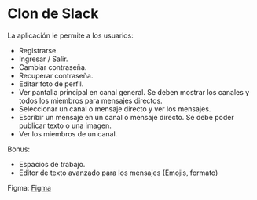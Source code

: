 # Clon de Slack

La aplicación le permite a los usuarios:

* Registrarse.
* Ingresar / Salir.
* Cambiar contraseña.
* Recuperar contraseña.
* Editar foto de perfil.
* Ver pantalla principal en canal general. Se deben mostrar los canales y todos los miembros para mensajes directos.
* Seleccionar un canal o mensaje directo y ver los mensajes.
* Escribir un mensaje en un canal o mensaje directo. Se debe poder publicar texto o una imagen.
* Ver los miembros de un canal.

Bonus:

* Espacios de trabajo.
* Editor de texto avanzado para los mensajes (Emojis, formato)

Figma: [Figma](https://www.figma.com/file/fBZPR5TFglKGvBw8XKRFyi/Slack-Desktop-App-Clone-(Community)?node-id=1%3A13)